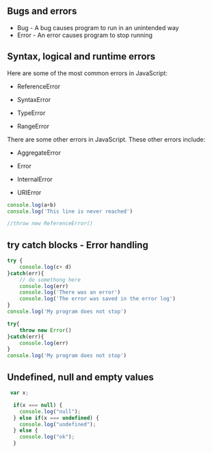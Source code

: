 ## Bugs and errors

- Bug - A bug causes program to run in an unintended way
- Error - An error causes program to stop running

## Syntax, logical and runtime errors

Here are some of the most common errors in JavaScript: 

- ReferenceError 

- SyntaxError 

- TypeError 

- RangeError

There are some other errors in JavaScript. These other errors include: 

- AggregateError 

- Error 

- InternalError 

- URIError

```javascript
console.log(a+b)
console.log('This line is never reached')

//throw new ReferenceError()
```

## try catch blocks - Error handling

```javascript
try {
    console.log(c+ d)
}catch(err){
    // do somethong here
    console.log(err)
    console.log('There was an error')
    console.log('The error was saved in the error log')
}
console.log('My program does not stop')
```
```javascript
try{
    throw new Error()
}catch(err){
    console.log(err)
}
console.log('My program does not stop')
```



## Undefined, null and empty values

```javascript
 var x;

  if(x === null) {
    console.log("null");
  } else if(x === undefined) {
    console.log("undefined");
  } else {
    console.log("ok");
  }
```
